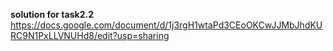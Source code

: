 **solution for task2.2**
https://docs.google.com/document/d/1j3rgH1wtaPd3CEoOKCwJJMbJhdKURC9N1PxLLVNUHd8/edit?usp=sharing

